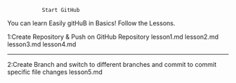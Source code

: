                Start GitHub
You can learn Easily gitHuB in Basics!
Follow the Lessons.

1:Create Repository & Push on GitHub Repository
lesson1.md
lesson2.md
lesson3.md
lesson4.md
______________________________

2:Create Branch and switch to different branches and commit to commit specific file changes
lesson5.md
